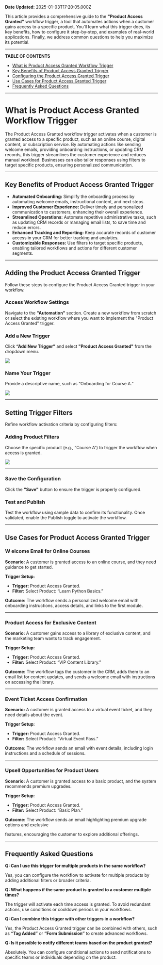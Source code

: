 **Date Updated:** 2025-01-03T17:20:05.000Z

This article provides a comprehensive guide to the **"Product Access Granted"** workflow trigger, a tool that automates actions when a customer gains access to a specific product. You’ll learn what this trigger does, its key benefits, how to configure it step-by-step, and examples of real-world applications. Finally, we address common questions to help you maximize its potential.

---

**TABLE OF CONTENTS**

* [What is Product Access Granted Workflow Trigger](#What-is-Product-Access-Granted-Workflow-Trigger)[](#Key-Benefits-of-Product-Access-Granted-Trigger)
* [Key Benefits of Product Access Granted Trigger](#Key-Benefits-of-Product-Access-Granted-Trigger)[](#Configuring-the-Product-Access-Granted-Trigger)
* [Configuring the Product Access Granted Trigger](#Configuring-the-Product-Access-Granted-Trigger)[](#Use-Cases-for-Product-Access-Granted-Trigger)
* [Use Cases for Product Access Granted Trigger](#Use-Cases-for-Product-Access-Granted-Trigger)[](#Frequently-Asked-Questions)
* [Frequently Asked Questions](#Frequently-Asked-Questions)

---

# **What is Product Access Granted Workflow Trigger**

  
The Product Access Granted workflow trigger activates when a customer is granted access to a specific product, such as an online course, digital content, or subscription service. By automating actions like sending welcome emails, providing onboarding instructions, or updating CRM records, this trigger streamlines the customer experience and reduces manual workload. Businesses can also tailor responses using filters to target specific products, ensuring personalized communication.

---

## **Key Benefits of Product Access Granted Trigger**

  
* **Automated Onboarding:** Simplify the onboarding process by automating welcome emails, instructional content, and next steps.
* **Improved Customer Experience:** Deliver timely and personalized communication to customers, enhancing their overall experience.
* **Streamlined Operations:** Automate repetitive administrative tasks, such as updating CRM records or managing email lists, to save time and reduce errors.
* **Enhanced Tracking and Reporting:** Keep accurate records of customer access in your CRM for better tracking and analytics.
* **Customizable Responses:** Use filters to target specific products, enabling tailored workflows and actions for different customer segments.

---

## **Adding the Product Access Granted Trigger**

  
Follow these steps to configure the Product Access Granted trigger in your workflow.  
  
### **Access Workflow Settings**

  
Navigate to the **"Automation"** section. Create a new workflow from scratch or select the existing workflow where you want to implement the "Product Access Granted" trigger.

  
### **Add a New Trigger**

  
Click **“Add New Trigger”** and select **"Product Access Granted"** from the dropdown menu.

  
![](https://s3.amazonaws.com/cdn.freshdesk.com/data/helpdesk/attachments/production/155039048141/original/SfgQY5dxwa7TF35RSVS0xhJbLMRyIvOY1g.png?1735564042)
  
  
### **Name Your Trigger**

  
Provide a descriptive name, such as “Onboarding for Course A.”

  
![](https://s3.amazonaws.com/cdn.freshdesk.com/data/helpdesk/attachments/production/155039048178/original/2sxvZTzAVgpm_wkKVsueFv8qy2CGfH1j-Q.png?1735564089)

---

## **Setting Trigger Filters**

  
Refine workflow activation criteria by configuring filters:
  
  
### **Adding Product Filters**

  
Choose the specific product (e.g., “Course A”) to trigger the workflow when access is granted.

  
![](https://s3.amazonaws.com/cdn.freshdesk.com/data/helpdesk/attachments/production/155039048222/original/cquit0tBB7RT5mbHs4AIMgQtFWsfwNVHHg.png?1735564119)

  
---

### **Save the Configuration**

  
Click the **"Save"** button to ensure the trigger is properly configured.

### 

### **Test and Publish**

  
Test the workflow using sample data to confirm its functionality. Once validated, enable the Publish toggle to activate the workflow.

---

## **Use Cases for Product Access Granted Trigger**

  
### **W** **elcome Email for Online Courses**

  
**Scenario:** A customer is granted access to an online course, and they need guidance to get started.

  
**Trigger Setup:**

  
* **Trigger:** Product Access Granted.
* **Filter:** Select Product: “Learn Python Basics.”

  
**Outcome:** The workflow sends a personalized welcome email with onboarding instructions, access details, and links to the first module.

---

### **Product Access for Exclusive Content**

  
**Scenario:** A customer gains access to a library of exclusive content, and the marketing team wants to track engagement.

  
**Trigger Setup:**

  
* **Trigger:** Product Access Granted.
* **Filter:** Select Product: “VIP Content Library.”

  
**Outcome:** The workflow tags the customer in the CRM, adds them to an email list for content updates, and sends a welcome email with instructions on accessing the library.

---

### **Event Ticket Access Confirmation**

  
**Scenario:** A customer is granted access to a virtual event ticket, and they need details about the event.

**Trigger Setup:**

  
* **Trigger:** Product Access Granted.
* **Filter:** Select Product: “Virtual Event Pass.”

  
**Outcome:** The workflow sends an email with event details, including login instructions and a schedule of sessions.

---

### **Upsell Opportunities for Product Users**

  
**Scenario:** A customer is granted access to a basic product, and the system recommends premium upgrades.

  
**Trigger Setup:** 

* **Trigger:** Product Access Granted.
* **Filter:** Select Product: “Basic Plan.”

  
**Outcome:** The workflow sends an email highlighting premium upgrade options and exclusive 

features, encouraging the customer to explore additional offerings.

---

## **Frequently Asked Questions**

  
**Q: Can I use this trigger for multiple products in the same workflow?**

Yes, you can configure the workflow to activate for multiple products by adding additional filters or broader criteria.
  
  
**Q: What happens if the same product is granted to a customer multiple times?**

The trigger will activate each time access is granted. To avoid redundant actions, use conditions or cooldown periods in your workflows.

  
**Q: Can I combine this trigger with other triggers in a workflow?**

Yes, the Product Access Granted trigger can be combined with others, such as **“Tag Added”** or **“Form Submission”** to create advanced workflows.
  
  
**Q: Is it possible to notify different teams based on the product granted?**

Absolutely. You can configure conditional actions to send notifications to specific teams or individuals depending on the product.
